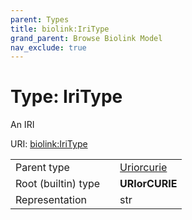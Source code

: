 ```yaml
---
parent: Types
title: biolink:IriType
grand_parent: Browse Biolink Model
nav_exclude: true
---
```


# Type: IriType


An IRI

URI: [biolink:IriType](https://w3id.org/biolink/vocab/IriType)

|  |  |  |
| --- | --- | --- |
| Parent type | | [Uriorcurie](types/Uriorcurie.md) |
| Root (builtin) type | | **URIorCURIE** |
| Representation | | str |
